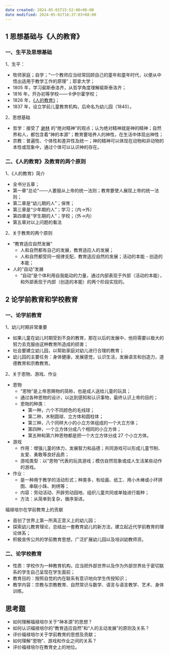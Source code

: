 ```yaml
---
date created: 2024-05-01T15:52:00+08:00
date modified: 2024-05-01T16:37:03+08:00
---
```


## 1 思想基础与《人的教育》

### 一、生平及思想基础

1、生平：
- 牧师家庭；自学；“一个教师应当经常回顾自己的童年和童年时代，以便从中悟出适用于教学工作的原理”；耶拿大学；
- 1805 年，学习裴斯泰洛齐，从哲学角度理解裴斯泰洛齐；
- 1816 年，开办初等学校——卡伊尔霍学校；
- 1826 年，[《人的教育》](https://book.douban.com/subject/1536944/)；
- 1837 年，设立学前儿童教育机构，后命名为幼儿园（1840）。

2、思想基础
- 哲学：接受了 [谢林](https://baike.baidu.com/item/%E5%BC%97%E9%87%8C%E5%BE%B7%E9%87%8C%E5%B8%8C%C2%B7%E5%A8%81%E5%BB%89%C2%B7%E7%BA%A6%E7%91%9F%E5%A4%AB%C2%B7%E8%B0%A2%E6%9E%97/841345) 的“绝对精神”的观点；认为绝对精神就是神的精神；自然界和人，都包含着“神的本源”；教育要培养人的神性，在生活中体现出神性；
- 宗教：普遍性、个体性和差异性及统一；神的精神可以体现在动物和非动物的本性或现象中，通过个体可以认识神的存在。

### 二、《人的教育》及教育的两个原则

1、《人的教育》简介
- 全书分五章；
- 第一章“总论”——人要服从上帝的统一法则；教育要使人展现上帝的统一法则；
- 第二章是“幼儿期的人”；保育；
- 第三章是“少年期的人”；学习；（内→外）
- 第四章是“学生期的人”；学校；（外→内）
- 第五章对以上问题的看法

2、关于教育的两个原则
- “教育适应自然发展”
	- 人和自然都有自己的发展，教育适应人的发展；
	- 人和自然都受同一规律支配，教育适应自然的发展；活动的本能 - 创造的本能；
- 人的“自动”发展
	- “自动”是个体利用自我能动的力量，通过内部表现于外部（活动的本能），和外部表现于内部（创造的本能）的两个阶段实现的。

## 2 论学前教育和学校教育

### 一、论学前教育

1、幼儿时期非常重要
- 如果儿童在幼儿时期受到不良的教育，那在以后的发展中，他将需要以极大的努力去克服由这种教育所造成的损害；
- 社会要建立幼儿园，以帮助家庭对幼儿进行合理的教育；
- 幼儿园的主要任务：身体健康，发展感觉，认识生活，发展语言和创造力，道德教育和宗教教育。

2、关于恩物、游戏、作业
- 恩物
	- “恩物”是上帝恩赐物的简称，也是成人送给儿童的玩具；
	- 通过各种恩物的设计，以达到感知和认识事物，最终认识上帝的目的；
	- 恩物的种类：
		- 第一种，六个不同颜色的毛线球；
		- 第二种，木制圆球、立方体和圆柱体；
		- 第三种，八个同样大小的小立方体组成的一个大立方体；
		- 第四种，一个立方体分成八个相同的小立方体；
		- 第五种和第六种恩物都是把一个大立方体分成 27 个小立方体。
- 游戏
	- 作用：增强儿童的体力，发展智力和品德；共同游戏可以形成儿童节制、友爱、勇敢等良好品质；
	- 游戏类型：以“恩物”代表的玩具游戏；模仿自然现象或成人生活某些动作的游戏。
- 作业：
	- 是一种用于教学的活动形式；种类多，有绘画、纸工、用小木棒或小环拼图、串联小珠、刺绣等；
	- 内容：劳动活动、开辟劳动园地、组织儿童共同或单独进行栽种；
	- 方法：从简单到复杂，循序渐进。

福禄培尔在学前教育上的贡献
- 首创了世界上第一所真正意义上的幼儿园；
- 探索幼儿教育理论，总结出一套教育幼儿的新方法，建立起近代学前教育的理论体系；
- 积极宣传公共的学前教育思想，广泛扩展幼儿园以及培训幼教师资。

### 二、论学校教育

- 性质：学校作为一种教育机构，应当把外部世界以及作为外部世界处于密切联系的学生自己呈现在学生面前；
- 教育目的：按照自觉的内在联系有意识地向学生传授知识；
- 教学内容：宗教与宗教教育、自然常识与数学、语言与语言教学、艺术、身体训练。

## 思考题

- 如何理解福禄培尔关于“神本源”的思想？
- 如何认识福禄培尔的“教育适应自然”和“人的主动发展”的原则及关系？
- 评价福禄培尔关于学前教育的思想及贡献；
- 如何理解“恩物”、游戏和作业之间的关系？
- 评价福禄培尔在教育史上的地位。